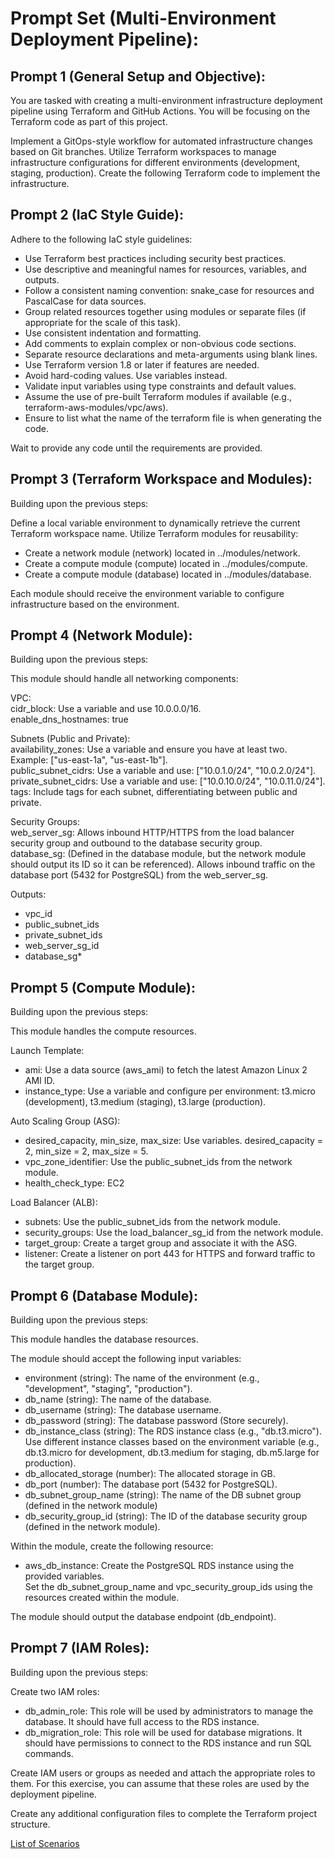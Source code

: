 # Prompt Set (Multi-Environment Deployment Pipeline):

## Prompt 1 (General Setup and Objective):

You are tasked with creating a multi-environment infrastructure deployment pipeline using Terraform and GitHub Actions.
You will be focusing on the Terraform code as part of this project. 

Implement a GitOps-style workflow for automated infrastructure changes based on Git branches.
Utilize Terraform workspaces to manage infrastructure configurations for different environments (development, staging, production).
Create the following Terraform code to implement the infrastructure. 

## Prompt 2 (IaC Style Guide):

Adhere to the following IaC style guidelines:

* Use Terraform best practices including security best practices.
* Use descriptive and meaningful names for resources, variables, and outputs.
* Follow a consistent naming convention: snake_case for resources and PascalCase for data sources.
* Group related resources together using modules or separate files (if appropriate for the scale of this task).
* Use consistent indentation and formatting.
* Add comments to explain complex or non-obvious code sections.
* Separate resource declarations and meta-arguments using blank lines.
* Use Terraform version 1.8 or later if features are needed.
* Avoid hard-coding values. Use variables instead.
* Validate input variables using type constraints and default values.
* Assume the use of pre-built Terraform modules if available (e.g., terraform-aws-modules/vpc/aws).
* Ensure to list what the name of the terraform file is when generating the code.

Wait to provide any code until the requirements are provided.

## Prompt 3 (Terraform Workspace and Modules):

Building upon the previous steps:

Define a local variable environment to dynamically retrieve the current Terraform workspace name.
Utilize Terraform modules for reusability:
* Create a network module (network) located in ../modules/network.
* Create a compute module (compute) located in ../modules/compute.
* Create a compute module (database) located in ../modules/database.

Each module should receive the environment variable to configure infrastructure based on the environment.

## Prompt 4 (Network Module):

Building upon the previous steps:

This module should handle all networking components:

VPC:  
cidr_block: Use a variable and use 10.0.0.0/16.  
enable_dns_hostnames: true

Subnets (Public and Private):    
availability_zones: Use a variable and ensure you have at least two. Example: ["us-east-1a", "us-east-1b"].  
public_subnet_cidrs: Use a variable and use: ["10.0.1.0/24", "10.0.2.0/24"].  
private_subnet_cidrs: Use a variable and use: ["10.0.10.0/24", "10.0.11.0/24"].  
tags: Include tags for each subnet, differentiating between public and private.  

Security Groups:  
web_server_sg: Allows inbound HTTP/HTTPS from the load balancer security group and outbound to the database security group.  
database_sg: (Defined in the database module, but the network module should output its ID so it can be referenced). Allows inbound traffic on the database port (5432 for PostgreSQL) from the web_server_sg.  

Outputs:
* vpc_id
* public_subnet_ids
* private_subnet_ids
* web_server_sg_id
* database_sg*

## Prompt 5 (Compute Module):

Building upon the previous steps:

This module handles the compute resources.

Launch Template:  
* ami: Use a data source (aws_ami) to fetch the latest Amazon Linux 2 AMI ID.   
* instance_type: Use a variable and configure per environment: t3.micro (development), t3.medium (staging), t3.large (production).  

Auto Scaling Group (ASG):  
* desired_capacity, min_size, max_size: Use variables. desired_capacity = 2, min_size = 2, max_size = 5.  
* vpc_zone_identifier: Use the public_subnet_ids from the network module.    
* health_check_type: EC2     

Load Balancer (ALB):  
* subnets: Use the public_subnet_ids from the network module.  
* security_groups: Use the load_balancer_sg_id from the network module.  
* target_group: Create a target group and associate it with the ASG.  
* listener: Create a listener on port 443 for HTTPS and forward traffic to the target group. 

## Prompt 6 (Database Module):

Building upon the previous steps:

This module handles the database resources.  

The module should accept the following input variables:  
* environment (string): The name of the environment (e.g., "development", "staging", "production").  
* db_name (string): The name of the database.  
* db_username (string): The database username.  
* db_password (string): The database password (Store securely).  
* db_instance_class (string): The RDS instance class (e.g., "db.t3.micro"). Use different instance classes based on the environment variable (e.g., db.t3.micro for development, db.t3.medium for staging, db.m5.large for production).  
* db_allocated_storage (number): The allocated storage in GB.
* db_port (number): The database port (5432 for PostgreSQL).
* db_subnet_group_name (string): The name of the DB subnet group (defined in the network module)
* db_security_group_id (string): The ID of the database security group (defined in the network module).

Within the module, create the following resource:  
* aws_db_instance: Create the PostgreSQL RDS instance using the provided variables.  
Set the db_subnet_group_name and vpc_security_group_ids using the resources created within the module.  

The module should output the database endpoint (db_endpoint).

## Prompt 7 (IAM Roles):

Building upon the previous steps:

Create two IAM roles:
* db_admin_role: This role will be used by administrators to manage the database.  It should have full access to the RDS instance.  
* db_migration_role: This role will be used for database migrations.  It should have permissions to connect to the RDS instance and run SQL commands.  

Create IAM users or groups as needed and attach the appropriate roles to them.  For this exercise, you can assume that these roles are used by the deployment pipeline.  

Create any additional configuration files to complete the Terraform project structure.

[List of Scenarios](../scenarios.md)
